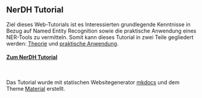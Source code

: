 ## **NerDH Tutorial** 

Ziel dieses Web-Tutorials ist es Interessierten grundlegende Kenntnisse in Bezug auf Named Entity Recognition sowie die praktische Anwendung eines NER-Tools zu vermitteln. Somit kann dieses Tutorial in zwei Teile gegliedert werden: [Theorie](https://easyh.github.io/NerDH/#1-was-ist-named-entity-recognition-ner) und [praktische Anwendung](https://easyh.github.io/NerDH/tut/).


#### **[Zum NerDH Tutorial](https://easyh.github.io/NerDH/)**

<br>

Das Tutorial wurde mit statischen Websitegenerator [mkdocs](https://www.mkdocs.org/) und dem Theme [Material](https://squidfunk.github.io/mkdocs-material/) erstellt.
